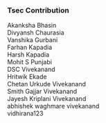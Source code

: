 ### Tsec Contribution 
Akanksha Bhasin<br>
Divyansh Chaurasia<br>
Vanshika Gurbani<br/>
Farhan Kapadia<br/>
Harsh Kapadia <br/>
Mohit S Punjabi <br/>
DSC Vivekanand <br/>
Hritwik Ekade</br>
Chetan Urkude Vivekanand</br>
Smith Gajjar Vivekanand</br>
Jayesh Kriplani Vivekanand</br>
abhishek waghmare vivekanand </br>
vidhirana123
